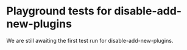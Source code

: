 # Playground tests for disable-add-new-plugins
We are still awaiting the first test run for disable-add-new-plugins.
